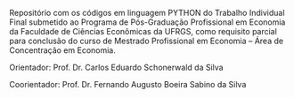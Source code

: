 Repositório com os códigos em linguagem PYTHON do Trabalho Individual Final submetido ao Programa de Pós-Graduação Profissional em Economia da Faculdade de Ciências Econômicas da UFRGS, como requisito parcial para conclusão do curso de Mestrado Profissional em Economia – Área de Concentração em Economia.

Orientador: Prof. Dr. Carlos Eduardo Schonerwald da Silva

Coorientador: Prof. Dr. Fernando Augusto Boeira Sabino da Silva
